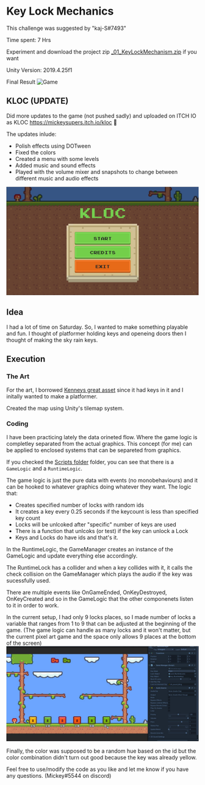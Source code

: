 # Key Lock Mechanics

This challenge was suggested by "kaj-S#7493"

Time spent: 7 Hrs

Experiment and download the project zip [_01_KeyLockMechanism.zip](_01_KeyLockMechanism.zip) if you want

Unity Version: 2019.4.25f1

Final Result
![Game](Images/KeyLock.gif)

## KLOC (UPDATE)
Did more updates to the game (not pushed sadly) and uploaded on ITCH IO as KLOC https://mickeysupers.itch.io/kloc 🥳

The updates inlude:
- Polish effects using DOTween
- Fixed the colors
- Created a menu with some levels
- Added music and sound effects
- Played with the volume mixer and snapshots to change between different music and audio effects

![Game](Images/KLOC.jpg)


## Idea
I had a lot of time on Saturday. So, I wanted to make something playable and fun. I thought of platformer holding keys and openeing doors then I thought of making the sky rain keys.

## Execution
### The Art
For the art, I borrowed [Kenneys great asset](https://kenney.nl/assets/pixel-platformer) since it had keys in it and I initally wanted to make a platformer.

Created the map using Unity's tilemap system.

### Coding
I have been practicing lately the data orineted flow. Where the game logic is completley separated from the actual graphics. This concept (for me) can be applied to enclosed systems that can be separeted from graphics.

If you checked the [Scripts folder](Assets/Scripts) folder, you can see that there is a `GameLogic` and a `RuntimeLogic`.

The game logic is just the pure data with events (no monobehaviours) and it can be hooked to whatever graphics doing whatever they want. The logic that:
- Creates specified number of locks with random ids
- It creates a key every 0.25 seconds if the keycount is less than specified key count
- Locks will be unlcoked after "specific" number of keys are used
- There is a function that unlcoks (or test) if the key can unlock a Lock
- Keys and Locks do have ids and that's it.

In the RuntimeLogic, the GameManager creates an instance of the GameLogic and update everything else accordingly.

The RuntimeLock has a collider and when a key collides with it, it calls the check collision on the GameManager which plays the audio if the key was sucessfully used.

There are multiple events like OnGameEnded, OnKeyDestroyed, OnKeyCreated and so in the GameLogic that the other componenets listen to it in order to work.

In the current setup, I had only 9 locks places, so I made number of locks a variable that ranges from 1 to 9 that can be adjusted at the beginning of the game. (The game logic can handle as many locks and it won't matter, but the current pixel art game and the space only allows 9 places at the bottom of the screen)
![LockCount](Images/CustomLocks.jpg)


Finally, the color was supposed to be a random hue based on the id but the color combination didn't turn out good because the key was already yellow.

Feel free to use/modify the code as you like and let me know if you have any questions. (Mickey#5544 on discord)

